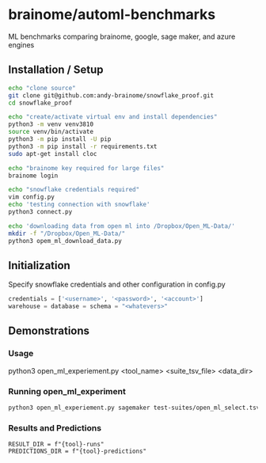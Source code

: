 <!--
# Brainome Daimensions(tm)
#
# The Brainome Table Compiler(tm)
# Copyright (c) 2022 Brainome Incorporated. All Rights Reserved.
# GPLv3 license, all text above must be included in any redistribution.
# See LICENSE.TXT for more information.
#
# This program may use Brainome's servers for cloud computing. Server use
# is subject to separate license agreement.
#
# Contact: itadmin@brainome.ai
# for questions and suggestions.
#
# @author: andy.stevko@brainome.ai
# @author: zachary.stone@brainome.ai
-->

# brainome/automl-benchmarks
ML benchmarks comparing brainome, google, sage maker, and azure engines

## Installation / Setup

```bash
echo "clone source"
git clone git@github.com:andy-brainome/snowflake_proof.git
cd snowflake_proof

echo "create/activate virtual env and install dependencies"
python3 -m venv venv3810
source venv/bin/activate
python3 -m pip install -U pip
python3 -m pip install -r requirements.txt
sudo apt-get install cloc

echo "brainome key required for large files"
brainome login

echo "snowflake credentials required"
vim config.py
echo 'testing connection with snowflake'
python3 connect.py

echo 'downloading data from open ml into /Dropbox/Open_ML-Data/'
mkdir -f "/Dropbox/Open_ML-Data/"
python3 opem_ml_download_data.py
```

## Initialization
Specify snowflake credentials and other configuration in config.py
```python
credentials = ['<username>', '<password>', '<account>']
warehouse = database = schema = "<whatevers>"
```
## Demonstrations
### Usage
python3 open_ml_experiement.py <tool_name> <suite_tsv_file> <data_dir>

### Running open_ml_experiment
```bash
python3 open_ml_experiement.py sagemaker test-suites/open_ml_select.tsv /Dropbox/OpenML-Data/
```

### Results and Predictions
	RESULT_DIR = f"{tool}-runs"
	PREDICTIONS_DIR = f"{tool}-predictions"